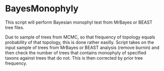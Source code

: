 # BayesMonophyly
This script will perform Bayesian monophyl test from MrBayes or BEAST tree files.

Due to sample of trees from MCMC, so that frequency of topology equals probability of that topology, this is done rather easilly.
Script takes on the input sample of trees from MrBayes or BEAST analysis (remove burnin) and then check the number of trees
that contains monophyly of specified taxons against trees that do not. This is then corrected by prior tree frequency.

